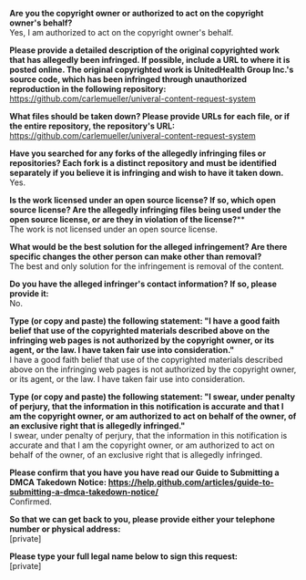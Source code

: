 **Are you the copyright owner or authorized to act on the copyright owner's behalf?**  
Yes, I am authorized to act on the copyright owner's behalf.

**Please provide a detailed description of the original copyrighted work that has allegedly been infringed. If possible, include a URL to where it is posted online. The original copyrighted work is UnitedHealth Group Inc.'s source code, which has been infringed through unauthorized reproduction in the following repository:**  
https://github.com/carlemueller/univeral-content-request-system

**What files should be taken down? Please provide URLs for each file, or if the entire repository, the repository's URL:**  
https://github.com/carlemueller/univeral-content-request-system

**Have you searched for any forks of the allegedly infringing files or repositories? Each fork is a distinct repository and must be identified separately if you believe it is infringing and wish to have it taken down.**  
Yes.

**Is the work licensed under an open source license? If so, which open source license? Are the allegedly infringing files being used under the open source license, or are they in violation of the license?****   
The work is not licensed under an open source license.

**What would be the best solution for the alleged infringement? Are there specific changes the other person can make other than removal?**  
The best and only solution for the infringement is removal of the content.

**Do you have the alleged infringer's contact information? If so, please provide it:**  
No.

**Type (or copy and paste) the following statement: "I have a good faith belief that use of the copyrighted materials described above on the infringing web pages is not authorized by the copyright owner, or its agent, or the law. I have taken fair use into consideration."**  
I have a good faith belief that use of the copyrighted materials described above on the infringing web pages is not authorized by the copyright owner, or its agent, or the law. I have taken fair use into consideration.

**Type (or copy and paste) the following statement: "I swear, under penalty of perjury, that the information in this notification is accurate and that I am the copyright owner, or am authorized to act on behalf of the owner, of an exclusive right that is allegedly infringed."**  
I swear, under penalty of perjury, that the information in this notification is accurate and that I am the copyright owner, or am authorized to act on behalf of the owner, of an exclusive right that is allegedly infringed.

**Please confirm that you have you have read our Guide to Submitting a DMCA Takedown Notice: https://help.github.com/articles/guide-to-submitting-a-dmca-takedown-notice/**  
Confirmed.

**So that we can get back to you, please provide either your telephone number or physical address:**  
[private]  

**Please type your full legal name below to sign this request:**    
[private]
